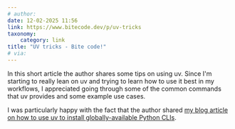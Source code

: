 ```yaml
---
# author:
date: 12-02-2025 11:56
link: https://www.bitecode.dev/p/uv-tricks
taxonomy:
    category: link
title: "UV tricks - Bite code!"
# via:
---
```


In this short article the author shares some tips on using uv.
Since I'm starting to really lean on uv and trying to learn how to use it best in my workflows, I appreciated going through some of the common commands that uv provides and some example use cases.

I was particularly happy with the fact that the author shared [my blog article on how to use uv to install globally-available Python CLIs](/blog/using-uv-to-build-and-install-python-cli-apps).
